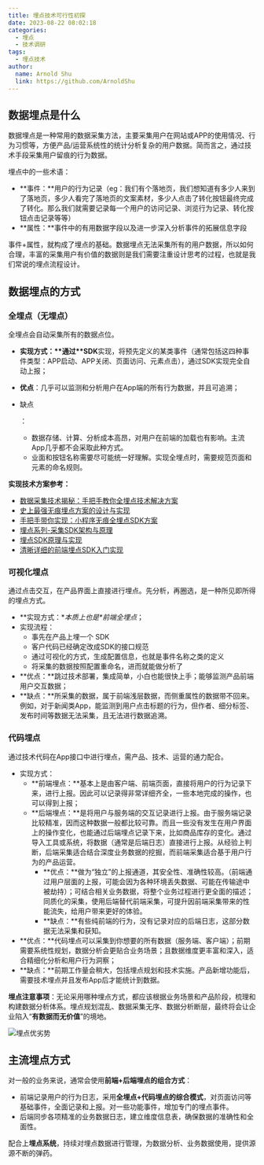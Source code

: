 ```yaml
---
title: 埋点技术可行性初探
date: 2023-08-22 08:02:18
categories: 
  - 埋点
  - 技术调研
tags: 
  - 埋点技术
author: 
  name: Arnold Shu
  link: https://github.com/ArnoldShu
---
```


## 数据埋点是什么

数据埋点是一种常用的数据采集方法，主要采集用户在网站或APP的使用情况、行为习惯等，方便产品/运营系统性的统计分析复杂的用户数据。简而言之，通过技术手段采集用户留痕的行为数据。

埋点中的一些术语：

- **事件：**用户的行为记录（eg：我们有个落地页，我们想知道有多少人来到了落地页，多少人看完了落地页的文案素材，多少人点击了转化按钮最终完成了转化。那么我们就需要记录每一个用户的访问记录、浏览行为记录、转化按钮点击记录等等）
- **属性：**事件中的有用数据字段以及进一步深入分析事件的拓展信息字段

事件+属性，就构成了埋点的基础。数据埋点无法采集所有的用户数据，所以如何合理，丰富的采集用户有价值的数据则是我们需要注重设计思考的过程，也就是我们常说的埋点流程设计。

## **数据埋点的方式**

### 全埋点（无埋点）

全埋点会自动采集所有的数据点位。

- **实现方式：\**通过\**SDK**实现，将预先定义的某类事件（通常包括这四种事件类型：APP启动、APP关闭、页面访问、元素点击），通过SDK实现完全自动上报；

- **优点**：几乎可以监测和分析用户在App端的所有行为数据，并且可追溯；

- 缺点

  ：

  - 数据存储、计算、分析成本高昂，对用户在前端的加载也有影响。主流App几乎都不会采取此种方式。
  - 业面和按钮名称需要尽可能统一好理解。实现全埋点时，需要规范页面和元素的命名规则。

**实现技术方案参考：**

- [数据采集技术揭秘：手把手教你全埋点技术解决方案](https://cloud.tencent.com/developer/article/1417826)
- [史上最强无痕埋点方案的设计与实现](https://zhuanlan.zhihu.com/p/115127536)
- [手把手带你实现：小程序无痕全埋点SDK方案](https://zhuanlan.zhihu.com/p/423235244)
- [埋点系列-采集SDK架构与原理](https://zhuanlan.zhihu.com/p/355536700)
- [埋点SDK原理与实现](https://blog.csdn.net/baozhuona/article/details/103087682)
- [清晰详细的前端埋点SDK入门实现](https://zhuanlan.zhihu.com/p/638540224)

### 可视化埋点

通过点击交互，在产品界面上直接进行埋点。先分析，再圈选，是一种所见即所得的埋点方式。

- **实现方式：\**本质上也是\**前端全埋点**；
- 实现流程：
  - 事先在产品上埋一个 SDK
  - 客户代码已经确定改成SDK的接口规范
  - 通过可视化的方式，生成配置信息，也就是事件名称之类的定义
  - 将采集的数据按照配置重命名，进而就能做分析了
- **优点：**跳过技术部署，集成简单，小白也能很快上手；能够监测产品前端用户交互数据；
- **缺点：**所采集的数据，属于前端浅层数据，而侧重属性的数据带不回来。例如，对于新闻类App，能监测到用户点击标题的行为，但作者、细分标签、发布时间等数据无法采集，且无法进行数据追溯。

### 代码埋点

通过技术代码在App接口中进行埋点，需产品、技术、运营的通力配合。

- 实现方式：
  - **前端埋点：**基本上是由客户端、前端页面，直接将用户的行为记录下来，进行上报。因此可以记录得非常详细齐全，一些本地完成的操作，也可以得到上报；
  - **后端埋点：**是将用户与服务端的交互记录进行上报。由于服务端记录比较精准，因而这种数据一般都比较可靠。而且一些没有发生在用户界面上的操作变化，也能通过后端埋点记录下来，比如商品库存的变化。通过导入工具或系统，将数据（通常是后端日志）直接进行上报。从经验上判断，后端采集适合结合深度业务数据的挖掘，而前端采集适合基于用户行为的产品运营。
    - **优点：**做为“独立”的上报通道，其安全性、准确性较高。（前端通过用户层面的上报，可能会因为各种环境丢失数据、可能在传输途中被劫持）；可结合相关业务数据，将整个业务过程进行更全面的描述；同质化的采集，使用后端替代前端采集，可提升因前端采集带来的性能流失，给用户带来更好的体验。
    - **缺点：**有些纯前端的行为，没有记录对应的后端日志，这部分数据无法采集和获知。
- **优点：**代码埋点可以采集到你想要的所有数据（服务端、客户端）；前期需要系统性规划，数据分析会更贴合业务场景；且数据维度更丰富和深入，适合精细化分析和用户行为洞察；
- **缺点：**前期工作量会稍大，包括埋点规划和技术实施。产品新增功能后，需要技术埋点并且发布App后才能统计到数据。

**埋点注意事项**：无论采用哪种埋点方式，都应该根据业务场景和产品阶段，梳理和构建数据分析体系。埋点规划混乱、数据采集无序、数据分析断层，最终将会让企业陷入“**有数据而无价值**”的境地。

![埋点优劣势](https://fastly.jsdelivr.net/gh/ArnoldShu/cdn/04.more/041.tips/0415/1.jpeg)

## 主流埋点方式

对一般的业务来说，通常会使用**前端+后端埋点的组合方式**：

- 前端记录用户的行为日志，采用**全埋点+代码埋点的综合模式**，对页面访问等基础事件，全面记录和上报。对一些功能事件，增加专门的埋点事件。
- 后端同步各项精准的业务数据日志，建立维度信息表，确保数据的准确性和全面性。

配合上**埋点系统**，持续对埋点数据进行管理，为数据分析、业务数据使用，提供源源不断的弹药。








​        
